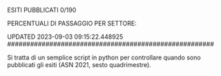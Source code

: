ESITI PUBBLICATI 0/190 

PERCENTUALI DI PASSAGGIO PER SETTORE:

UPDATED 2023-09-03 09:15:22.448925
###################################################### 

Si tratta di un semplice script in python per controllare quando sono pubblicati gli esiti (ASN 2021, sesto quadrimestre).

